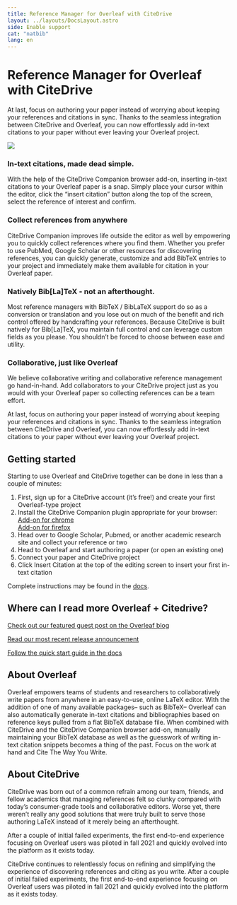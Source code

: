 ```yaml
---
title: Reference Manager for Overleaf with CiteDrive
layout: ../layouts/DocsLayout.astro
side: Enable support
cat: "natbib"
lang: en
---
```


# Reference Manager for Overleaf with CiteDrive

At last, focus on authoring your paper instead of worrying about keeping your references and citations in sync. Thanks to the seamless integration between CiteDrive and Overleaf, you can now effortlessly add in-text citations to your paper without ever leaving your Overleaf project.

![](dasd)


### In-text citations, made dead simple.

With the help of the CiteDrive Companion browser add-on, inserting in-text citations to your Overleaf paper is a snap. Simply place your cursor within the editor, click the “insert citation” button along the top of the screen, select the reference of interest and confirm.

### Collect references from anywhere

CiteDrive Companion improves life outside the editor as well by empowering you to quickly collect references where you find them. Whether you prefer to use PubMed, Google Scholar or other resources for discovering references, you can quickly generate, customize and add BibTeX entries to your project and immediately make them available for citation in your Overleaf paper.

### Natively Bib[La]TeX - not an afterthought.

Most reference managers with BibTeX / BibLaTeX support do so as a conversion or translation and you lose out on much of the benefit and rich control offered by handcrafting your references. Because CiteDrive is built natively for Bib[La]TeX, you maintain full control and can leverage custom fields as you please. You shouldn’t be forced to choose between ease and utility.

### Collaborative, just like Overleaf

We believe collaborative writing and collaborative reference management go hand-in-hand. Add collaborators to your CiteDrive project just as you would with your Overleaf paper so collecting references can be a team effort.

At last, focus on authoring your paper instead of worrying about keeping your references and citations in sync. Thanks to the seamless integration between CiteDrive and Overleaf, you can now effortlessly add in-text citations to your paper without ever leaving your Overleaf project.


## Getting started

Starting to use Overleaf and CiteDrive together can be done in less than a couple of minutes:

1.  First, sign up for a CiteDrive account (it’s free!) and create your first Overleaf-type project
2.  Install the CiteDrive Companion plugin appropriate for your browser:  
    [Add-on for chrome](https://chrome.google.com/webstore/detail/citedrive-bibtex-companio/gmmonfphegngpcbcapfbgembkjeookik)  
    [Add-on for firefox](https://addons.mozilla.org/af/firefox/addon/citedrive-companion/)
3.  Head over to Google Scholar, Pubmed, or another academic research site and collect your reference or two
4.  Head to Overleaf and start authoring a paper (or open an existing one)
5.  Connect your paper and CiteDrive project
6.  Click Insert Citation at the top of the editing screen to insert your first in-text citation

Complete instructions may be found in the [docs](https://docs.citedrive.com/).

## Where can I read more Overleaf + Citedrive?

[Check out our featured guest post on the Overleaf blog](https://www.overleaf.com/blog/citedrive-easy-reference-management-for-overleaf)

[Read our most recent release announcement](https://citedrive.medium.com/citedrive-january-2022-release-497d3a5abdb6)

[Follow the quick start guide in the docs](https://docs.citedrive.com/)

## About Overleaf

Overleaf empowers teams of students and researchers to collaboratively write papers from anywhere in an easy-to-use, online LaTeX editor. With the addition of one of many available packages– such as BibTeX– Overleaf can also automatically generate in-text citations and bibliographies based on reference keys pulled from a flat BibTeX database file. When combined with CiteDrive and the CiteDrive Companion browser add-on, manually maintaining your BibTeX database as well as the guesswork of writing in-text citation snippets becomes a thing of the past. Focus on the work at hand and Cite The Way You Write.

## About CiteDrive

CiteDrive was born out of a common refrain among our team, friends, and fellow academics that managing references felt so clunky compared with today’s consumer-grade tools and collaborative editors. Worse yet, there weren’t really any good solutions that were truly built to serve those authoring LaTeX instead of it merely being an afterthought.

After a couple of initial failed experiments, the first end-to-end experience focusing on Overleaf users was piloted in fall 2021 and quickly evolved into the platform as it exists today.

CiteDrive continues to relentlessly focus on refining and simplifying the experience of discovering references and citing as you write. After a couple of initial failed experiments, the first end-to-end experience focusing on Overleaf users was piloted in fall 2021 and quickly evolved into the platform as it exists today.

